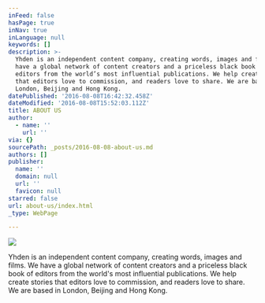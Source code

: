 ```yaml
---
inFeed: false
hasPage: true
inNav: true
inLanguage: null
keywords: []
description: >-
  Yhden is an independent content company, creating words, images and films. We
  have a global network of content creators and a priceless black book of
  editors from the world’s most influential publications. We help create stories
  that editors love to commission, and readers love to share. We are based in
  London, Beijing and Hong Kong.
datePublished: '2016-08-08T16:42:32.458Z'
dateModified: '2016-08-08T15:52:03.112Z'
title: ABOUT US
author:
  - name: ''
    url: ''
via: {}
sourcePath: _posts/2016-08-08-about-us.md
authors: []
publisher:
  name: ''
  domain: null
  url: ''
  favicon: null
starred: false
url: about-us/index.html
_type: WebPage

---
```

![](https://the-grid-user-content.s3-us-west-2.amazonaws.com/29c445c3-82e8-4fba-bb7b-cfd20b507aee.png)

Yhden is an independent content company, creating words, images and films. We have a global network of content creators and a priceless black book of editors from the world's most influential publications. We help create stories that editors love to commission, and readers love to share. We are based in London, Beijing and Hong Kong.